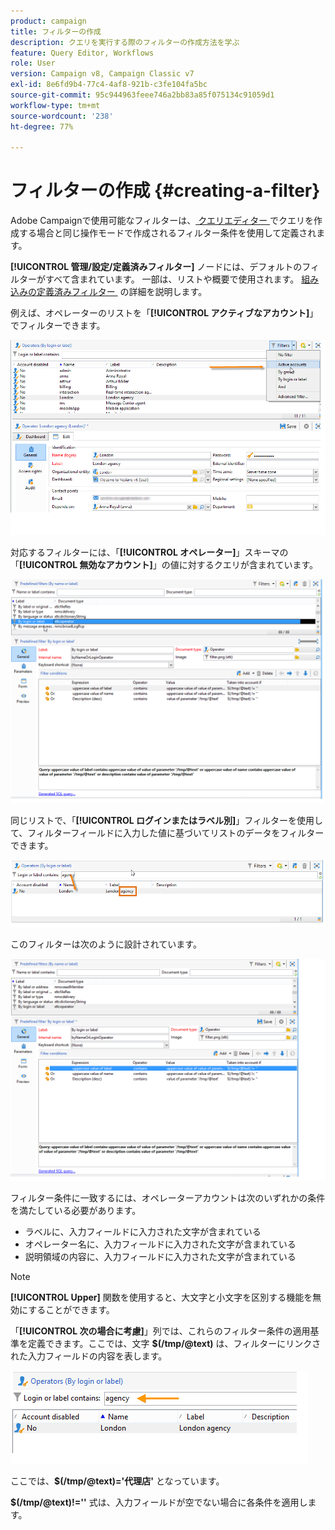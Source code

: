 ```yaml
---
product: campaign
title: フィルターの作成
description: クエリを実行する際のフィルターの作成方法を学ぶ
feature: Query Editor, Workflows
role: User
version: Campaign v8, Campaign Classic v7
exl-id: 8e6fd9b4-77c4-4af8-921b-c3fe104fa5bc
source-git-commit: 95c944963feee746a2bb83a85f075134c91059d1
workflow-type: tm+mt
source-wordcount: '238'
ht-degree: 77%

---
```


# フィルターの作成 {#creating-a-filter}

Adobe Campaignで使用可能なフィルターは、[&#x200B; クエリエディター &#x200B;](../../v8/start/query-editor.md) でクエリを作成する場合と同じ操作モードで作成されるフィルター条件を使用して定義されます。

**[!UICONTROL 管理/設定/定義済みフィルター]** ノードには、デフォルトのフィルターがすべて含まれています。 一部は、リストや概要で使用されます。 [&#x200B; 組み込みの定義済みフィルター &#x200B;](../../v8/audiences/create-filters.md) の詳細を説明します。

例えば、オペレーターのリストを「**[!UICONTROL アクティブなアカウント]**」でフィルターできます。

![](assets/query_editor_filter_sample_1.png)

対応するフィルターには、「**[!UICONTROL オペレーター]**」スキーマの「**[!UICONTROL 無効なアカウント]**」の値に対するクエリが含まれています。

![](assets/query_editor_filter_sample_2.png)

同じリストで、「**[!UICONTROL ログインまたはラベル別]**」フィルターを使用して、フィルターフィールドに入力した値に基づいてリストのデータをフィルターできます。

![](assets/query_editor_filter_sample_3.png)

このフィルターは次のように設計されています。

![](assets/query_editor_filter_sample_4.png)

フィルター条件に一致するには、オペレーターアカウントは次のいずれかの条件を満たしている必要があります。

* ラベルに、入力フィールドに入力された文字が含まれている
* オペレーター名に、入力フィールドに入力された文字が含まれている
* 説明領域の内容に、入力フィールドに入力された文字が含まれている

>[!NOTE]
>
>**[!UICONTROL Upper]** 関数を使用すると、大文字と小文字を区別する機能を無効にすることができます。

「**[!UICONTROL 次の場合に考慮]**」列では、これらのフィルター条件の適用基準を定義できます。ここでは、文字 **$(/tmp/@text)** は、フィルターにリンクされた入力フィールドの内容を表します。

![](assets/query_editor_filter_sample_5.png)

ここでは、**$(/tmp/@text)=&#39;代理店&#39;** となっています。

**$(/tmp/@text)!=&#39;&#39;** 式は、入力フィールドが空でない場合に各条件を適用します。
